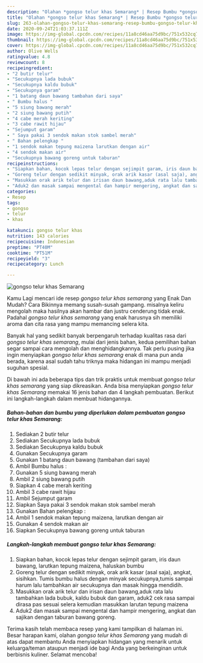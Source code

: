 ```yaml
---
description: "Olahan *gongso telur khas Semarang* | Resep Bumbu *gongso telur khas Semarang* Yang Sedap"
title: "Olahan *gongso telur khas Semarang* | Resep Bumbu *gongso telur khas Semarang* Yang Sedap"
slug: 263-olahan-gongso-telur-khas-semarang-resep-bumbu-gongso-telur-khas-semarang-yang-sedap
date: 2020-09-24T21:03:37.111Z
image: https://img-global.cpcdn.com/recipes/11a8cd46aa75d9bc/751x532cq70/gongso-telur-khas-semarang-foto-resep-utama.jpg
thumbnail: https://img-global.cpcdn.com/recipes/11a8cd46aa75d9bc/751x532cq70/gongso-telur-khas-semarang-foto-resep-utama.jpg
cover: https://img-global.cpcdn.com/recipes/11a8cd46aa75d9bc/751x532cq70/gongso-telur-khas-semarang-foto-resep-utama.jpg
author: Olive Wells
ratingvalue: 4.8
reviewcount: 8
recipeingredient:
- "2 butir telur"
- "Secukupnya lada bubuk"
- "Secukupnya kaldu bubuk"
- "Secukupnya garam"
- "1 batang daun bawang tambahan dari saya"
- " Bumbu halus "
- "5 siung bawang merah"
- "2 siung bawang putih"
- "4 cabe merah keriting"
- "3 cabe rawit hijau"
- "Sejumput garam"
- " Saya pakai 3 sendok makan stok sambel merah"
- " Bahan pelengkap "
- "1 sendok makan tepung maizena larutkan dengan air"
- "4 sendok makan air"
- "Secukupnya bawang goreng untuk taburan"
recipeinstructions:
- "Siapkan bahan, kocok lepas telur dengan sejimpit garam, iris daun bawang, larutkan tepung maizena, haluskan bumbu"
- "Goreng telur dengan sedikit minyak, orak arik kasar (asal saja), angkat, sisihkan. Tumis bumbu halus dengan minyak secukupnya,tumis sampai harum lalu tambahkan air secukupnya dan masak hingga mendidih."
- "Masukkan orak arik telur dan irisan daun bawang,aduk rata lalu tambahkan lada bubuk, kaldu bubuk dan garam, aduk2 cek rasa sampai dirasa pas sesuai selera kemudian masukkan larutan tepung maizena"
- "Aduk2 dan masak sampai mengental dan hampir mengering, angkat dan sajikan dengan taburan bawang goreng."
categories:
- Resep
tags:
- gongso
- telur
- khas

katakunci: gongso telur khas 
nutrition: 143 calories
recipecuisine: Indonesian
preptime: "PT40M"
cooktime: "PT51M"
recipeyield: "3"
recipecategory: Lunch

---
```



![*gongso telur khas Semarang*](https://img-global.cpcdn.com/recipes/11a8cd46aa75d9bc/751x532cq70/gongso-telur-khas-semarang-foto-resep-utama.jpg)

Kamu Lagi mencari ide resep *gongso telur khas semarang* yang Enak Dan Mudah? Cara Bikinnya memang susah-susah gampang. misalnya keliru mengolah maka hasilnya akan hambar dan justru cenderung tidak enak. Padahal *gongso telur khas semarang* yang enak harusnya sih memiliki aroma dan cita rasa yang mampu memancing selera kita.



Banyak hal yang sedikit banyak berpengaruh terhadap kualitas rasa dari *gongso telur khas semarang*, mulai dari jenis bahan, kedua pemilihan bahan segar sampai cara mengolah dan menghidangkannya. Tak perlu pusing jika ingin menyiapkan *gongso telur khas semarang* enak di mana pun anda berada, karena asal sudah tahu triknya maka hidangan ini mampu menjadi suguhan spesial.


Di bawah ini ada beberapa tips dan trik praktis untuk membuat *gongso telur khas semarang* yang siap dikreasikan. Anda bisa menyiapkan *gongso telur khas Semarang* memakai 16 jenis bahan dan 4 langkah pembuatan. Berikut ini langkah-langkah dalam membuat hidangannya.

<!--inarticleads1-->

##### Bahan-bahan dan bumbu yang diperlukan dalam pembuatan *gongso telur khas Semarang*:

1. Sediakan 2 butir telur
1. Sediakan Secukupnya lada bubuk
1. Sediakan Secukupnya kaldu bubuk
1. Gunakan Secukupnya garam
1. Gunakan 1 batang daun bawang (tambahan dari saya)
1. Ambil  Bumbu halus :
1. Gunakan 5 siung bawang merah
1. Ambil 2 siung bawang putih
1. Siapkan 4 cabe merah keriting
1. Ambil 3 cabe rawit hijau
1. Ambil Sejumput garam
1. Siapkan  Saya pakai 3 sendok makan stok sambel merah
1. Gunakan  Bahan pelengkap :
1. Ambil 1 sendok makan tepung maizena, larutkan dengan air
1. Gunakan 4 sendok makan air
1. Siapkan Secukupnya bawang goreng untuk taburan




<!--inarticleads2-->

##### Langkah-langkah membuat *gongso telur khas Semarang*:

1. Siapkan bahan, kocok lepas telur dengan sejimpit garam, iris daun bawang, larutkan tepung maizena, haluskan bumbu
1. Goreng telur dengan sedikit minyak, orak arik kasar (asal saja), angkat, sisihkan. Tumis bumbu halus dengan minyak secukupnya,tumis sampai harum lalu tambahkan air secukupnya dan masak hingga mendidih.
1. Masukkan orak arik telur dan irisan daun bawang,aduk rata lalu tambahkan lada bubuk, kaldu bubuk dan garam, aduk2 cek rasa sampai dirasa pas sesuai selera kemudian masukkan larutan tepung maizena
1. Aduk2 dan masak sampai mengental dan hampir mengering, angkat dan sajikan dengan taburan bawang goreng.




Terima kasih telah membaca resep yang kami tampilkan di halaman ini. Besar harapan kami, olahan *gongso telur khas Semarang* yang mudah di atas dapat membantu Anda menyiapkan hidangan yang menarik untuk keluarga/teman ataupun menjadi ide bagi Anda yang berkeinginan untuk berbisnis kuliner. Selamat mencoba!
